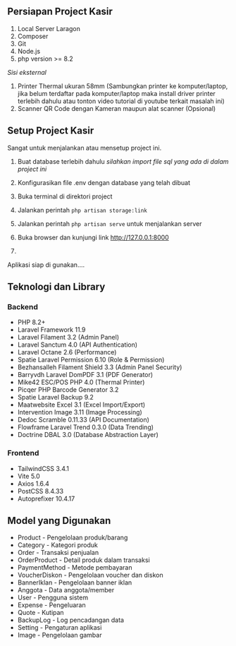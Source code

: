 ## Persiapan Project Kasir

1. Local Server Laragon
2. Composer
3. Git
4. Node.js
5. php version >= 8.2

_Sisi eksternal_

1. Printer Thermal ukuran 58mm (Sambungkan printer ke komputer/laptop, jika belum terdaftar pada komputer/laptop maka install driver printer terlebih dahulu atau tonton video tutorial di youtube terkait masalah ini)
2. Scanner QR Code dengan Kameran maupun alat scanner (Opsional)

## Setup Project Kasir

Sangat untuk menjalankan atau mensetup project ini.

1. Buat database terlebih dahulu
   _silahkan import file sql yang ada di dalam project ini_
2. Konfigurasikan file .env dengan database yang telah dibuat
3. Buka terminal di direktori project

4. Jalankan perintah `php artisan storage:link`
5. Jalankan perintah `php artisan serve` untuk menjalankan server
6. Buka browser dan kunjungi link http://127.0.0.1:8000
7.

Aplikasi siap di gunakan....

## Teknologi dan Library

### Backend

-   PHP 8.2+
-   Laravel Framework 11.9
-   Laravel Filament 3.2 (Admin Panel)
-   Laravel Sanctum 4.0 (API Authentication)
-   Laravel Octane 2.6 (Performance)
-   Spatie Laravel Permission 6.10 (Role & Permission)
-   Bezhansalleh Filament Shield 3.3 (Admin Panel Security)
-   Barryvdh Laravel DomPDF 3.1 (PDF Generator)
-   Mike42 ESC/POS PHP 4.0 (Thermal Printer)
-   Picqer PHP Barcode Generator 3.2
-   Spatie Laravel Backup 9.2
-   Maatwebsite Excel 3.1 (Excel Import/Export)
-   Intervention Image 3.11 (Image Processing)
-   Dedoc Scramble 0.11.33 (API Documentation)
-   Flowframe Laravel Trend 0.3.0 (Data Trending)
-   Doctrine DBAL 3.0 (Database Abstraction Layer)

### Frontend

-   TailwindCSS 3.4.1
-   Vite 5.0
-   Axios 1.6.4
-   PostCSS 8.4.33
-   Autoprefixer 10.4.17

## Model yang Digunakan

-   Product - Pengelolaan produk/barang
-   Category - Kategori produk
-   Order - Transaksi penjualan
-   OrderProduct - Detail produk dalam transaksi
-   PaymentMethod - Metode pembayaran
-   VoucherDiskon - Pengelolaan voucher dan diskon
-   BannerIklan - Pengelolaan banner iklan
-   Anggota - Data anggota/member
-   User - Pengguna sistem
-   Expense - Pengeluaran
-   Quote - Kutipan
-   BackupLog - Log pencadangan data
-   Setting - Pengaturan aplikasi
-   Image - Pengelolaan gambar
